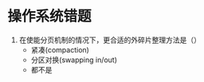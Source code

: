 操作系统错题
===========

1. 在使能分页机制的情况下，更合适的外碎片整理方法是（）
	+ 紧凑(compaction)
	+ 分区对换(swapping in/out)
	+ 都不是
